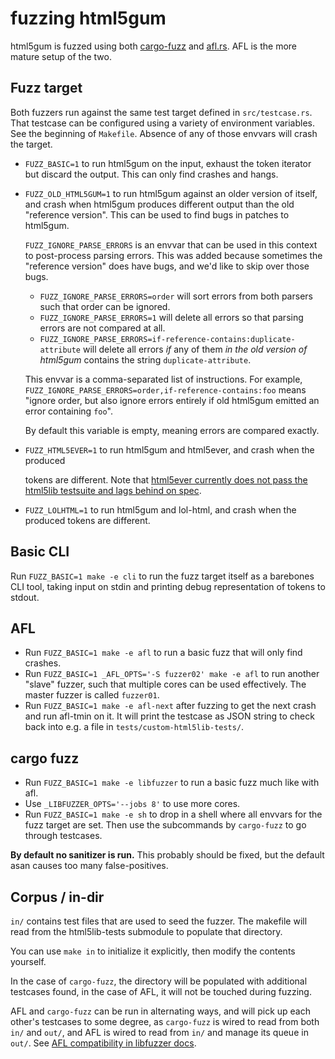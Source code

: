 # fuzzing html5gum

html5gum is fuzzed using both [cargo-fuzz](https://github.com/rust-fuzz/cargo-fuzz) and [afl.rs](https://github.com/rust-fuzz/afl.rs). AFL is the more mature setup of the two.

## Fuzz target

Both fuzzers run against the same test target defined in `src/testcase.rs`.
That testcase can be configured using a variety of environment variables. See
the beginning of `Makefile`. Absence of any of those envvars will crash the
target.

* `FUZZ_BASIC=1` to run html5gum on the input, exhaust the token iterator but
  discard the output. This can only find crashes and hangs.
* `FUZZ_OLD_HTML5GUM=1` to run html5gum against an older version of itself, and
  crash when html5gum produces different output than the old "reference
  version". This can be used to find bugs in patches to html5gum.

  `FUZZ_IGNORE_PARSE_ERRORS` is an envvar that can be used in this context to
  post-process parsing errors. This was added because sometimes the "reference
  version" does have bugs, and we'd like to skip over those bugs.

  * `FUZZ_IGNORE_PARSE_ERRORS=order` will sort errors from both parsers such that order can be ignored.
  * `FUZZ_IGNORE_PARSE_ERRORS=1` will delete all errors so that parsing errors are not compared at all.
  * `FUZZ_IGNORE_PARSE_ERRORS=if-reference-contains:duplicate-attribute` will delete all errors _if_ any of them _in the old version of html5gum_ contains the string `duplicate-attribute`.

  This envvar is a comma-separated list of instructions. For example,
  `FUZZ_IGNORE_PARSE_ERRORS=order,if-reference-contains:foo` means "ignore
  order, but also ignore errors entirely if old html5gum emitted an error
  containing `foo`".

  By default this variable is empty, meaning errors are compared exactly.

* `FUZZ_HTML5EVER=1` to run html5gum and html5ever, and crash when the produced

  tokens are different. Note that [html5ever currently does not pass the
  html5lib testsuite and lags behind on
  spec](https://github.com/servo/html5ever/issues/459).

* `FUZZ_LOLHTML=1` to run html5gum and lol-html, and crash when the produced
  tokens are different.

## Basic CLI

Run `FUZZ_BASIC=1 make -e cli` to run the fuzz target itself as a barebones CLI
tool, taking input on stdin and printing debug representation of tokens to
stdout.

## AFL

* Run `FUZZ_BASIC=1 make -e afl` to run a basic fuzz that will only find crashes.
* Run `FUZZ_BASIC=1 _AFL_OPTS='-S fuzzer02' make -e afl` to run another "slave"
  fuzzer, such that multiple cores can be used effectively. The master fuzzer
  is called `fuzzer01`.
* Run `FUZZ_BASIC=1 make -e afl-next` after fuzzing to get the next crash and
  run afl-tmin on it. It will print the testcase as JSON string to check back
  into e.g. a file in `tests/custom-html5lib-tests/`.

## cargo fuzz

* Run `FUZZ_BASIC=1 make -e libfuzzer` to run a basic fuzz much like with afl.
* Use `_LIBFUZZER_OPTS='--jobs 8'` to use more cores.
* Run `FUZZ_BASIC=1 make -e sh` to drop in a shell where all envvars for the
  fuzz target are set. Then use the subcommands by `cargo-fuzz` to go through
  testcases.

**By default no sanitizer is run.** This probably should be fixed, but the default
asan causes too many false-positives.

## Corpus / in-dir

`in/` contains test files that are used to seed the fuzzer. The makefile will
read from the html5lib-tests submodule to populate that directory.

You can use `make in` to initialize it explicitly, then modify the contents
yourself.

In the case of `cargo-fuzz`, the directory will be populated with additional
testcases found, in the case of AFL, it will not be touched during fuzzing.

AFL and `cargo-fuzz` can be run in alternating ways, and will pick up each
other's testcases to some degree, as `cargo-fuzz` is wired to read from both
`in/` and `out/`, and AFL is wired to read from `in/` and manage its queue in
`out/`. See [AFL compatibility in libfuzzer
docs](https://llvm.org/docs/LibFuzzer.html#afl-compatibility).
